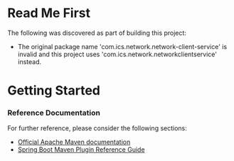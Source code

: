 # Read Me First
The following was discovered as part of building this project:

* The original package name 'com.ics.network.network-client-service' is invalid and this project uses 'com.ics.network.networkclientservice' instead.

# Getting Started

### Reference Documentation
For further reference, please consider the following sections:

* [Official Apache Maven documentation](https://maven.apache.org/guides/index.html)
* [Spring Boot Maven Plugin Reference Guide](https://docs.spring.io/spring-boot/docs/2.1.12.RELEASE/maven-plugin/)

